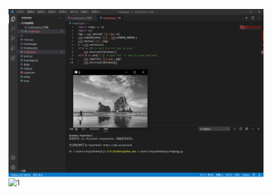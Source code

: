 ![](1.png)![1](https://user-images.githubusercontent.com/82360536/115416900-bdb4c900-a22a-11eb-808e-fe70d1d1dfdd.png)
